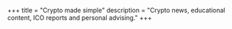 +++
title = "Crypto made simple"
description = "Crypto news, educational content, ICO reports and personal advising."
+++
